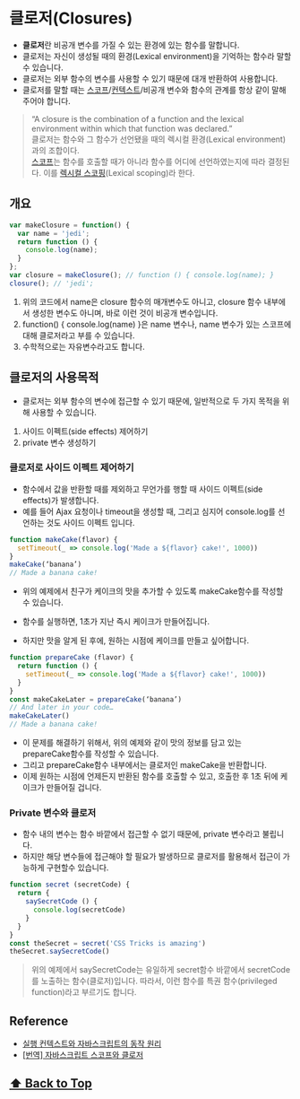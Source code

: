# 클로저(Closures)

* **클로저**란 비공개 변수를 가질 수 있는 환경에 있는 함수를 말합니다.
* 클로저는 자신이 생성될 때의 환경(Lexical environment)을 기억하는 함수라 말할수 있습니다.
* 클로저는 외부 함수의 변수를 사용할 수 있기 때문에 대개 반환하여 사용합니다.
* 클로저를 말할 때는 [스코프](/javascript/js_scope/README.md#스코프scope)/[컨텍스트](/javascript/js_context/README.md#실행-컨텍스트execution-context)/비공개 변수와 함수의 관계를 항상 같이 말해주어야 합니다.  

> “A closure is the combination of a function and the lexical environment within which that function was declared.”  
클로저는 함수와 그 함수가 선언됐을 때의 렉시컬 환경(Lexical environment)과의 조합이다.  
[스코프](/javascript/js_scope/README.md#스코프scope)는 함수를 호출할 때가 아니라 함수를 어디에 선언하였는지에 따라 결정된다. 이를 [렉시컬 스코핑](/javascript/js_scope/README.md#렉시컬-스코핑lexical-scoping)(Lexical scoping)라 한다. 


## 개요

```javascript
var makeClosure = function() {
  var name = 'jedi';
  return function () {
    console.log(name);
  }
};
var closure = makeClosure(); // function () { console.log(name); }
closure(); // 'jedi';
```


1. 위의 코드에서 name은 closure 함수의 매개변수도 아니고, closure 함수 내부에서 생성한 변수도 아니며, 바로 이런 것이 비공개 변수입니다.
2. function() { console.log(name) }은 name 변수나, name 변수가 있는 스코프에 대해 클로저라고 부를 수 있습니다.
3. 수학적으로는 자유변수라고도 합니다.

## 클로저의 사용목적

* 클로저는 외부 함수의 변수에 접근할 수 있기 때문에, 일반적으로 두 가지 목적을 위해 사용할 수 있습니다.

1. 사이드 이펙트(side effects) 제어하기
2. private 변수 생성하기

### 클로저로 사이드 이펙트 제어하기

* 함수에서 값을 반환할 때를 제외하고 무언가를 행할 때 사이드 이펙트(side effects)가 발생합니다. 
* 예를 들어 Ajax 요청이나 timeout을 생성할 때, 그리고 심지어 console.log를 선언하는 것도 사이드 이펙트 입니다.


```javascript
function makeCake(flavor) {
  setTimeout(_ => console.log('Made a ${flavor} cake!', 1000))
}
makeCake(‘banana’)
// Made a banana cake!
```
* 위의 예제에서 친구가 케이크의 맛을 추가할 수 있도록 makeCake함수를 작성할 수 있습니다.
* 함수를 실행하면, 1초가 지난 즉시 케이크가 만들어집니다.

* 하지만 맛을 알게 된 후에, 원하는 시점에 케이크를 만들고 싶어합니다.

```javascript
function prepareCake (flavor) {
  return function () {
    setTimeout(_ => console.log('Made a ${flavor} cake!', 1000))
  }
}
const makeCakeLater = prepareCake(‘banana’)
// And later in your code…
makeCakeLater()
// Made a banana cake!
```
* 이 문제를 해결하기 위해서, 위의 예제와 같이 맛의 정보를 담고 있는 prepareCake함수를 작성할 수 있습니다.   
* 그리고 prepareCake함수 내부에서는 클로저인 makeCake을 반환합니다.
* 이제 원하는 시점에 언제든지 반환된 함수를 호출할 수 있고, 호출한 후 1초 뒤에 케이크가 만들어질 겁니다.


### Private 변수와 클로저

* 함수 내의 변수는 함수 바깥에서 접근할 수 없기 때문에, private 변수라고 불립니다.
* 하지만 해당 변수들에 접근해야 할 필요가 발생하므로 클로저를 활용해서 접근이 가능하게 구현할수 있습니다.


```javascript
function secret (secretCode) {
  return {
    saySecretCode () {
      console.log(secretCode)
    }
  }
}
const theSecret = secret('CSS Tricks is amazing')
theSecret.saySecretCode()
```

> 위의 예제에서 saySecretCode는 유일하게 secret함수 바깥에서 secretCode를 노출하는 함수(클로저)입니다. 따라서, 이런 함수를 특권 함수(privileged function)라고 부르기도 합니다.

## Reference

- [실행 컨텍스트와 자바스크립트의 동작 원리](https://poiemaweb.com/js-execution-context)
- [[번역] 자바스크립트 스코프와 클로저](https://medium.com/@khwsc1/%EB%B2%88%EC%97%AD-%EC%9E%90%EB%B0%94%EC%8A%A4%ED%81%AC%EB%A6%BD%ED%8A%B8-%EC%8A%A4%EC%BD%94%ED%94%84%EC%99%80-%ED%81%B4%EB%A1%9C%EC%A0%80-javascript-scope-and-closures-8d402c976d19)


 **[⬆  Back to Top](#클로저Closures)**
---
